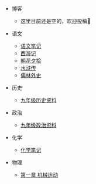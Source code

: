 * 博客
  * 这里目前还是空的，欢迎投稿👏

* 语文
  * [语文笔记](/md/Chinese/语文笔记.md)
  * [西游记](/md/Chinese/西游记.md)
  * [朝花夕拾](/md/Chinese/ZhaoHuaXiShi.md)
  * [水浒传](/md/Chinese/水浒传.md)
  * [儒林外史](/md/Chinese/儒林外史.md)
  
* 历史
  * [九年级历史资料](/md/history/九年级历史资料.md)

* 政治
  * [九年级政治资料](/md/politics/九年级政治资料.md)

* 化学
  * [化学笔记](/md/chemistry/化学笔记.md)

* 物理
  * [第一章 机械运动](/md/physics/第一章-机械运动.md)